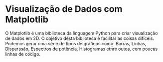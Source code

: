 # Visualização de Dados com Matplotlib



O Matplotlib é uma biblioteca da linguagem Python para criar visualização de dados em 2D.
O objetivo desta biblioteca é facilitar as coisas difíceis. Podemos gerar uma série de tipos de gráficos como: Barras, Linhas, Disperssão, Espectros de potência, Histogramas etnre outos, com poucas linhas de código.
